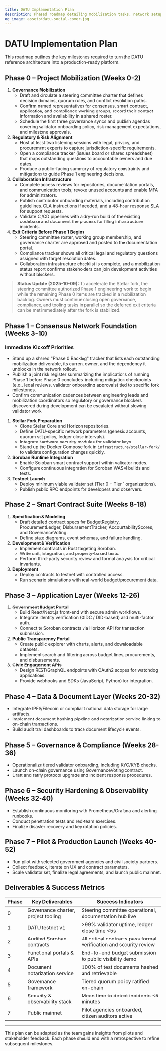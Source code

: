 ```yaml
---
title: DATU Implementation Plan
description: Phased roadmap detailing mobilization tasks, network setup, smart contract delivery, and rollout milestones required to launch DATU.
og_image: assets/datu-social-cover.jpg
---
```


# DATU Implementation Plan

This roadmap outlines the key milestones required to turn the DATU reference architecture into a production-ready platform.

## Phase 0 – Project Mobilization (Weeks 0-2)

1. **Governance Mobilization**
   * Draft and circulate a steering committee charter that defines decision domains, quorum rules, and conflict resolution paths.
   * Confirm named representatives for consensus, smart contract, application, and compliance working groups; record their contact information and availability in a shared roster.
   * Schedule the first three governance syncs and publish agendas covering validator onboarding policy, risk management expectations, and milestone approvals.
2. **Regulatory & Risk Alignment**
   * Host at least two listening sessions with legal, privacy, and procurement experts to capture jurisdiction-specific requirements.
   * Open a compliance tracker (issues board or shared spreadsheet) that maps outstanding questions to accountable owners and due dates.
   * Produce a public-facing summary of regulatory constraints and mitigations to guide Phase 1 engineering decisions.
3. **Collaboration Infrastructure**
   * Complete access reviews for repositories, documentation portals, and communication tools; revoke unused accounts and enable MFA for administrators.
   * Publish contributor onboarding materials, including contribution guidelines, CLA instructions if needed, and a 48-hour response SLA for support requests.
   * Validate CI/CD pipelines with a dry-run build of the existing codebase and document the process for filing infrastructure incidents.
4. **Exit Criteria Before Phase 1 Begins**
   * Steering committee roster, working group membership, and governance charter are approved and posted to the documentation portal.
   * Compliance tracker shows all critical legal and regulatory questions assigned with target resolution dates.
   * Collaboration infrastructure checklist is complete, and a mobilization status report confirms stakeholders can join development activities without blockers.

> **Status Update (2025-10-09):** To accelerate the Stellar fork, the steering committee authorized Phase 1 engineering work to begin while the remaining Phase 0 items are tracked in a mobilization backlog. Owners must continue closing open governance, compliance, and tooling tasks in parallel so the deferred exit criteria can be met immediately after the fork is stabilized.

## Phase 1 – Consensus Network Foundation (Weeks 3-10)

### Immediate Kickoff Priorities

* Stand up a shared "Phase 0 Backlog" tracker that lists each outstanding mobilization deliverable, its current owner, and the dependency it unblocks in the network rollout.
* Publish a joint risk register summarizing the implications of running Phase 1 before Phase 0 concludes, including mitigation checkpoints (e.g., legal reviews, validator onboarding approvals) tied to specific fork milestones.
* Confirm communication cadences between engineering leads and mobilization coordinators so regulatory or governance blockers discovered during development can be escalated without slowing validator work.

1. **Stellar Fork Preparation**
   * Clone Stellar Core and Horizon repositories.
   * Define DATU-specific network parameters (genesis accounts, quorum set policy, ledger close intervals).
   * Integrate hardware security modules for validator keys.
   * Stand up the Docker Compose fork in `infrastructure/stellar-fork/` to validate configuration changes quickly.
2. **Soroban Runtime Integration**
   * Enable Soroban smart contract support within validator nodes.
   * Configure continuous integration for Soroban WASM builds and tests.
3. **Testnet Launch**
   * Deploy minimum viable validator set (Tier 0 + Tier 1 organizations).
   * Publish public RPC endpoints for developers and observers.

## Phase 2 – Smart Contract Suite (Weeks 8-18)

1. **Specification & Modeling**
   * Draft detailed contract specs for BudgetRegistry, ProcurementLedger, DisbursementTracker, AccountabilityScores, and GovernanceVoting.
   * Define state diagrams, event schemas, and failure handling.
2. **Development & Verification**
   * Implement contracts in Rust targeting Soroban.
   * Write unit, integration, and property-based tests.
   * Perform third-party security review and formal analysis for critical invariants.
3. **Deployment**
   * Deploy contracts to testnet with controlled access.
   * Run scenario simulations with real-world budget/procurement data.

## Phase 3 – Application Layer (Weeks 12-26)

1. **Government Budget Portal**
   * Build React/Next.js front-end with secure admin workflows.
   * Integrate identity verification (OIDC / DID-based) and multi-factor auth.
   * Connect to Soroban contracts via Horizon API for transaction submission.
2. **Public Transparency Portal**
   * Create public explorer with charts, alerts, and downloadable datasets.
   * Implement search and filtering across budget lines, procurements, and disbursements.
3. **Civic Engagement APIs**
   * Design REST/GraphQL endpoints with OAuth2 scopes for watchdog applications.
   * Provide webhooks and SDKs (JavaScript, Python) for integration.

## Phase 4 – Data & Document Layer (Weeks 20-32)

* Integrate IPFS/Filecoin or compliant national data storage for large artifacts.
* Implement document hashing pipeline and notarization service linking to on-chain transactions.
* Build audit trail dashboards to trace document lifecycle events.

## Phase 5 – Governance & Compliance (Weeks 28-36)

* Operationalize tiered validator onboarding, including KYC/KYB checks.
* Launch on-chain governance using GovernanceVoting contract.
* Draft and ratify protocol upgrade and incident response procedures.

## Phase 6 – Security Hardening & Observability (Weeks 32-40)

* Establish continuous monitoring with Prometheus/Grafana and alerting runbooks.
* Conduct penetration tests and red-team exercises.
* Finalize disaster recovery and key rotation policies.

## Phase 7 – Pilot & Production Launch (Weeks 40-52)

* Run pilot with selected government agencies and civil society partners.
* Collect feedback, iterate on UX and contract parameters.
* Scale validator set, finalize legal agreements, and launch public mainnet.

## Deliverables & Success Metrics

| Phase | Key Deliverables | Success Indicators |
| --- | --- | --- |
| 0 | Governance charter, project tooling | Steering committee operational, documentation hub live |
| 1 | DATU testnet v1 | >99% validator uptime, ledger close time <5s |
| 2 | Audited Soroban contracts | All critical contracts pass formal verification and security review |
| 3 | Functional portals & APIs | End-to-end budget submission to public visibility demo |
| 4 | Document notarization service | 100% of test documents hashed and retrievable |
| 5 | Governance framework | Tiered quorum policy ratified on-chain |
| 6 | Security & observability stack | Mean time to detect incidents <5 minutes |
| 7 | Public mainnet | Pilot agencies onboarded, citizen auditors active |

---

This plan can be adapted as the team gains insights from pilots and stakeholder feedback. Each phase should end with a retrospective to refine subsequent milestones.

